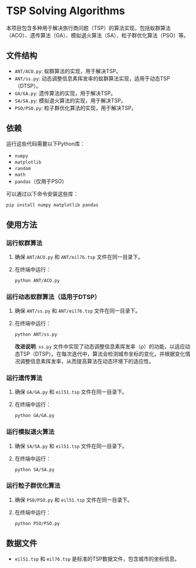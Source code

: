 # TSP Solving Algorithms

本项目包含多种用于解决旅行商问题（TSP）的算法实现，包括蚁群算法（ACO）、遗传算法（GA）、模拟退火算法（SA）、粒子群优化算法（PSO）等。

## 文件结构

- `ANT/ACO.py`: 蚁群算法的实现，用于解决TSP。
- `ANT/ss.py`: 动态调整信息素挥发率的蚁群算法实现，适用于动态TSP（DTSP）。
- `GA/GA.py`: 遗传算法的实现，用于解决TSP。
- `SA/SA.py`: 模拟退火算法的实现，用于解决TSP。
- `PSO/PSO.py`: 粒子群优化算法的实现，用于解决TSP。

## 依赖

运行这些代码需要以下Python库：

- `numpy`
- `matplotlib`
- `random`
- `math`
- `pandas`（仅用于PSO）

可以通过以下命令安装这些库：
```bash
pip install numpy matplotlib pandas
```

## 使用方法

### 运行蚁群算法

1. 确保 `ANT/ACO.py` 和 `ANT/eil76.tsp` 文件在同一目录下。
2. 在终端中运行：

   ```bash
   python ANT/ACO.py
   ```

### 运行动态蚁群算法（适用于DTSP）

1. 确保 `ANT/ss.py` 和 `ANT/eil76.tsp` 文件在同一目录下。
2. 在终端中运行：

   ```bash
   python ANT/ss.py
   ```

   **改进说明**: `ss.py` 文件中实现了动态调整信息素挥发率（ρ）的功能，以适应动态TSP（DTSP）。在每次迭代中，算法会检测城市坐标的变化，并根据变化情况调整信息素挥发率，从而提高算法在动态环境下的适应性。

### 运行遗传算法

1. 确保 `GA/GA.py` 和 `eil51.tsp` 文件在同一目录下。
2. 在终端中运行：

   ```bash
   python GA/GA.py
   ```

### 运行模拟退火算法

1. 确保 `SA/SA.py` 和 `eil51.tsp` 文件在同一目录下。
2. 在终端中运行：

   ```bash
   python SA/SA.py
   ```

### 运行粒子群优化算法

1. 确保 `PSO/PSO.py` 和 `eil51.tsp` 文件在同一目录下。
2. 在终端中运行：

   ```bash
   python PSO/PSO.py
   ```

## 数据文件

- `eil51.tsp` 和 `eil76.tsp` 是标准的TSP数据文件，包含城市的坐标信息。


